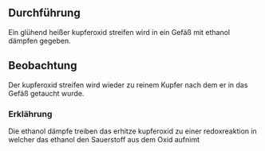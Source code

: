 ## Durchführung
Ein glühend heißer kupferoxid streifen wird in ein Gefäß mit ethanol dämpfen gegeben.

## Beobachtung
Der kupferoxid streifen wird wieder zu reinem Kupfer nach dem er in das Gefäß getaucht wurde.

### Erklährung
Die ethanol dämpfe treiben das erhitze kupferoxid zu einer redoxreaktion in welcher das ethanol den Sauerstoff aus dem Oxid aufnimt